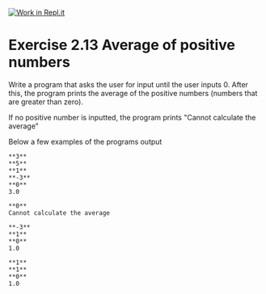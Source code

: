 [![Work in Repl.it](https://classroom.github.com/assets/work-in-replit-14baed9a392b3a25080506f3b7b6d57f295ec2978f6f33ec97e36a161684cbe9.svg)](https://classroom.github.com/online_ide?assignment_repo_id=2899852&assignment_repo_type=AssignmentRepo)
# Exercise 2.13 Average of positive numbers

Write a program that asks the user for input until the user inputs 0.
After this, the program prints the average of the positive numbers (numbers that are greater than zero).

If no positive number is inputted, the program prints "Cannot calculate the average"

Below a few examples of the programs output

```plaintext
**3**
**5**
**1**
**-3**
**0**
3.0
```

```plaintext
**0**
Cannot calculate the average
```

```plaintext
**-3**
**1**
**0**
1.0
```

```plaintext
**1**
**1**
**0**
1.0
```
